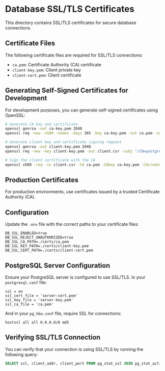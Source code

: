 # Database SSL/TLS Certificates

This directory contains SSL/TLS certificates for secure database connections.

## Certificate Files

The following certificate files are required for SSL/TLS connections:

- `ca.pem`: Certificate Authority (CA) certificate
- `client-key.pem`: Client private key
- `client-cert.pem`: Client certificate

## Generating Self-Signed Certificates for Development

For development purposes, you can generate self-signed certificates using OpenSSL:

```bash
# Generate CA key and certificate
openssl genrsa -out ca-key.pem 2048
openssl req -new -x509 -nodes -days 365 -key ca-key.pem -out ca.pem -subj "/CN=postgres-ca"

# Generate client key and certificate signing request
openssl genrsa -out client-key.pem 2048
openssl req -new -key client-key.pem -out client.csr -subj "/CN=postgres-client"

# Sign the client certificate with the CA
openssl x509 -req -in client.csr -CA ca.pem -CAkey ca-key.pem -CAcreateserial -out client-cert.pem -days 365
```

## Production Certificates

For production environments, use certificates issued by a trusted Certificate Authority (CA).

## Configuration

Update the `.env` file with the correct paths to your certificate files:

```
DB_SSL_ENABLED=true
DB_SSL_REJECT_UNAUTHORIZED=true
DB_SSL_CA_PATH=./certs/ca.pem
DB_SSL_KEY_PATH=./certs/client-key.pem
DB_SSL_CERT_PATH=./certs/client-cert.pem
```

## PostgreSQL Server Configuration

Ensure your PostgreSQL server is configured to use SSL/TLS. In your `postgresql.conf` file:

```
ssl = on
ssl_cert_file = 'server-cert.pem'
ssl_key_file = 'server-key.pem'
ssl_ca_file = 'ca.pem'
```

And in your `pg_hba.conf` file, require SSL for connections:

```
hostssl all all 0.0.0.0/0 md5
```

## Verifying SSL/TLS Connection

You can verify that your connection is using SSL/TLS by running the following query:

```sql
SELECT ssl, client_addr, client_port FROM pg_stat_ssl JOIN pg_stat_activity ON pg_stat_ssl.pid = pg_stat_activity.pid;
``` 